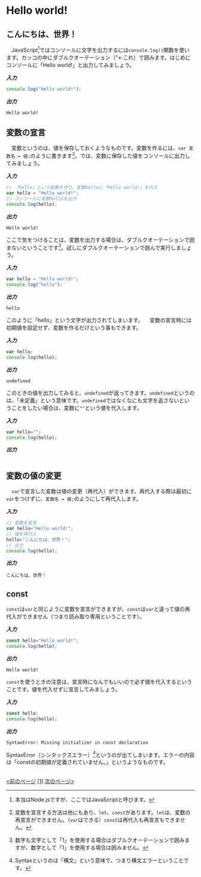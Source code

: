 # Hello world!

## こんにちは、世界！
　JavaScript[^1]ではコンソールに文字を出力するには`console.log()`関数を使います。カッコの中にダブルクオーテーション（"←これ）で囲みます。はじめにコンソールに「Hello world!」と出力してみましょう。

***入力***
```js
console.log("Hello world!");
```
***出力***
```
Hello world!
```

## 変数の宣言
　変数というのは、値を保存しておくようなものです。変数を作るには、`var 変数名 = 値;`のように書きます[^2]。では、変数に保存した値をコンソールに出力してみましょう。
 
***入力***
```js
// 「hello」という変数を作り、変数helloに「Hello world!」を代入
var hello = "Hello world!";
// コンソールに変数helloを出力
console.log(hello);
```
***出力***
```
Hello world!
```
ここで気をつけることは、変数を出力する場合は、ダブルクオーテーションで囲まないということです[^3]。試しにダブルクオーテーションで囲んで実行しましょう。

***入力***
```js
var hello = "Hello world!";
console.log("hello");
```
***出力***
```
hello
```
このように「hello」という文字が出力されてしまいます。
　変数の宣言時には初期値を設定せず、変数を作るだけという事もできます。

***入力***
```js
var hello;
console.log(hello);
```
***出力***
```
undefined
```
このときの値を出力してみると、`undefined`が返ってきます。`undefined`というのは、「未定義」という意味です。`undefined`ではなくなにも文字を返さないということをしたい場合は、変数に`""`という値を代入します。

***入力***
```js
var hello="";
console.log(hello);
```
***出力***
```

```

## 変数の値の変更
　`var`で宣言した変数は値の変更（再代入）ができます。再代入する際は最初に`var`をつけずに、`変数名 = 値;`のようにして再代入します。
 
***入力***
```js
// 変数を宣言
var hello="Hello world!";
// 値を再代入
hello="こんにちは、世界！";
// 出力
console.log(hello);
```
***出力***
```
こんにちは、世界！
```

## const
`const`は`var`と同じように変数を宣言ができますが、`const`は`var`と違って値の再代入ができません（つまり読み取り専用ということです）。

***入力***
```js
const hello="Hello world!";
console.log(hello);
```
***出力***
```
Hello world!
```
`const`を使うときの注意は、宣言時になんでもいいので必ず値を代入するということです。値を代入せずに宣言してみましょう。
 
***入力***
```js
const hello;
console.log(hello);
```
***出力***
 ```
 SyntaxError: Missing initializer in const declaration
 ```
 SyntaxError（シンタックスエラー）[^4]というのが出てしまいます。エラーの内容は「constの初期値が定義されていません。」というようなものです。
<br><br>



[<前のページ]() \[[1](./)\] [次のページ>](./)


[^1]: 本当はNode.jsですが、ここではJavaScriptと呼びます。
[^2]: 変数を宣言する方法は他にもあり、`let`、`const`があります。`let`は、変数の再宣言ができません。（`var`はできる）`const`は再代入も再宣言もできません。
[^3]: 数字も文字として「1」を使用する場合はダブルクオーテーションで囲みますが、数字として「1」を使用する場合は囲みません。
[^4]: Syntaxというのは「構文」という意味で、つまり構文エラーということです。
